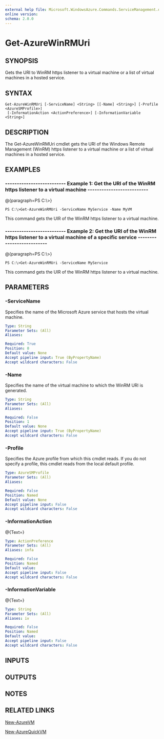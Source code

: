 ```yaml
---
external help file: Microsoft.WindowsAzure.Commands.ServiceManagement.dll-Help.xml
online version: 
schema: 2.0.0
---
```


# Get-AzureWinRMUri
## SYNOPSIS
Gets the URI to WinRM https listener to a virtual machine or a list of virtual machines in a hosted service.

## SYNTAX

```
Get-AzureWinRMUri [-ServiceName] <String> [[-Name] <String>] [-Profile <AzureSMProfile>]
 [-InformationAction <ActionPreference>] [-InformationVariable <String>]
```

## DESCRIPTION
The Get-AzureWinRMUri cmdlet gets the URI of the Windows Remote Management (WinRM) https listener to a virtual machine or a list of virtual machines in a hosted service.

## EXAMPLES

### --------------------------  Example 1: Get the URI of the WinRM https listener to a virtual machine  --------------------------
@{paragraph=PS C:\\\>}

```
PS C:\>Get-AzureWinRMUri -ServiceName MyService -Name MyVM
```

This command gets the UIR of the WinRM https listener to a virtual machine.

### --------------------------  Example 2: Get the URI of the WinRM https listener to a virtual machine of a specific service  --------------------------
@{paragraph=PS C:\\\>}

```
PS C:\>Get-AzureWinRMUri -ServiceName MyService
```

This command gets the UIR of the WinRM https listener to a virtual machine.

## PARAMETERS

### -ServiceName
Specifies the name of the Microsoft Azure service that hosts the virtual machine.

```yaml
Type: String
Parameter Sets: (All)
Aliases: 

Required: True
Position: 0
Default value: None
Accept pipeline input: True (ByPropertyName)
Accept wildcard characters: False
```

### -Name
Specifies the name of the virtual machine to which the WinRM URI is generated.

```yaml
Type: String
Parameter Sets: (All)
Aliases: 

Required: False
Position: 1
Default value: None
Accept pipeline input: True (ByPropertyName)
Accept wildcard characters: False
```

### -Profile
Specifies the Azure profile from which this cmdlet reads.
If you do not specify a profile, this cmdlet reads from the local default profile.

```yaml
Type: AzureSMProfile
Parameter Sets: (All)
Aliases: 

Required: False
Position: Named
Default value: None
Accept pipeline input: False
Accept wildcard characters: False
```

### -InformationAction
@{Text=}

```yaml
Type: ActionPreference
Parameter Sets: (All)
Aliases: infa

Required: False
Position: Named
Default value: 
Accept pipeline input: False
Accept wildcard characters: False
```

### -InformationVariable
@{Text=}

```yaml
Type: String
Parameter Sets: (All)
Aliases: iv

Required: False
Position: Named
Default value: 
Accept pipeline input: False
Accept wildcard characters: False
```

## INPUTS

## OUTPUTS

## NOTES

## RELATED LINKS

[New-AzureVM]()

[New-AzureQuickVM]()

